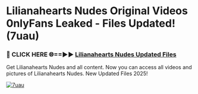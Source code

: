 # Lilianahearts Nudes Original Videos 0nlyFans Leaked - Files Updated! (7uau)

<h3>🔴 CLICK HERE 🌐==►► <a href="https://tinyurl.com/5h6xmrr3" rel="nofollow">Lilianahearts Nudes Updated Files</a></h3>

Get Lilianahearts Nudes and all content. Now you can access all videos and pictures of Lilianahearts Nudes. New Updated Files 2025!

[![7uau](https://i.imgur.com/KVD873Z.gif)](https://tinyurl.com/5h6xmrr3)
